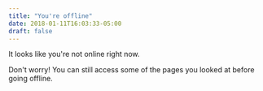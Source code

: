 ```yaml
---
title: "You're offline"
date: 2018-01-11T16:03:33-05:00
draft: false
---
```


It looks like you're not online right now.

Don't worry! You can still access some of the pages you looked at before going&nbsp;offline.

<div data-offline></div>

<script>
	console.log('running!');
	(function () {
		if (!navigator || !navigator.serviceWorker) return;
		caches.keys().then(function (keys) {
			return keys.filter(function (key) {
				return key.includes('_pages');
			}).forEach(function (key) {
				caches.open(key).then(function (cache) {
					cache.keys().then(function (keys) {
						var offline = document.querySelector('[data-offline]');
						offline.innerHTML =
							'<ul>' +
								keys.map(function(key) {
									if (!key.url.endsWith('/')) return '';
									return '<li><a href="' + key.url + '">' + key.url + '</a></li>';
								}).join('') +
							'</ul>';
					});
				});
			});
		});
	})();
</script>